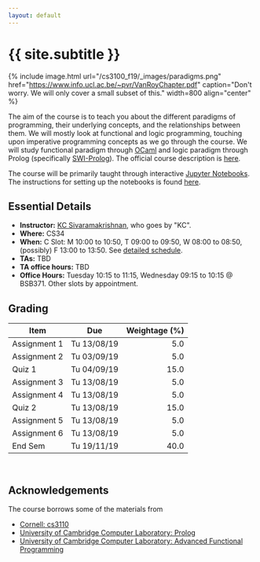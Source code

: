 ```yaml
---
layout: default
---
```


<div class="home">

<h1>{{ site.subtitle }}</h1>

</div>

{% include image.html url="/cs3100_f19/_images/paradigms.png"
   href="https://www.info.ucl.ac.be/~pvr/VanRoyChapter.pdf"
   caption="Don't worry. We will only cover a small subset of this." width=800 align="center" %}

The aim of the course is to teach you about the different paradigms of
programming, their underlying concepts, and the relationships between them. We
will mostly look at functional and logic programming, touching upon imperative
programming concepts as we go through the course. We will study functional
paradigm through [OCaml](https://ocaml.org/) and logic paradigm through Prolog
(specifically [SWI-Prolog](https://www.swi-prolog.org/)). The official course
description is [here](http://www.cse.iitm.ac.in/course_details.php?arg=MTk=).

The course will be primarily taught through interactive [Jupyter
Notebooks](https://jupyter.org/). The instructions for setting up the notebooks
is found [here](/resources).

## Essential Details

* **Instructor:** [KC Sivaramakrishnan](http://kcsrk.info), who goes by "KC".
* **Where:** CS34
* **When:** C Slot: M 10:00 to 10:50, T 09:00 to 09:50, W 08:00 to 08:50, (possibly) F 13:00 to 13:50. See [detailed schedule](/schedule).
* **TAs:** TBD
* **TA office hours:** TBD
* **Office Hours:** Tuesday 10:15 to 11:15, Wednesday 09:15 to 10:15 @ BSB371.
  Other slots by appointment.

## Grading

| Item         | Due         | Weightage (%) |
|--------------|-------------|--------------:|
| Assignment 1 | Tu 13/08/19 | 5.0           |
| Assignment 2 | Tu 03/09/19 | 5.0           |
| Quiz 1       | Tu 04/09/19 | 15.0          |
| Assignment 3 | Tu 13/08/19 | 5.0           |
| Assignment 4 | Tu 13/08/19 | 5.0           |
| Quiz 2       | Tu 13/08/19 | 15.0          |
| Assignment 5 | Tu 13/08/19 | 5.0           |
| Assignment 6 | Tu 13/08/19 | 5.0           |
| End Sem      | Tu 19/11/19 | 40.0          |

<br/> 

## Acknowledgements

The course borrows some of the materials from

* [Cornell: cs3110](http://www.cs.cornell.edu/courses/cs3110/2019sp/)
* [University of Cambridge Computer Laboratory: Prolog](https://www.cl.cam.ac.uk/teaching/1819/Prolog/)
* [University of Cambridge Computer Laboratory: Advanced Functional Programming](https://www.cl.cam.ac.uk/teaching/1718/L28/)
